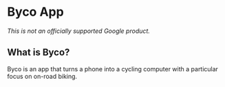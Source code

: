 # Byco App

*This is not an officially supported Google product.*

## What is Byco?

Byco is an app that turns a phone into a cycling computer with a particular focus on on-road biking.
